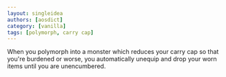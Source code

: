 ```yaml
---
layout: singleidea
authors: [aosdict]
category: [vanilla]
tags: [polymorph, carry cap]
---
```

When you polymorph into a monster which reduces your carry cap so that you're burdened or worse, you automatically unequip and drop your worn items until you are unencumbered.
